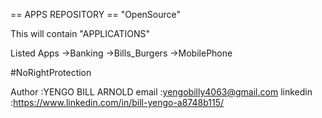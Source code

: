 == APPS REPOSITORY ==
"OpenSource"

This will contain "APPLICATIONS"

Listed Apps
	->Banking
	->Bills_Burgers
	->MobilePhone

#NoRightProtection

Author :YENGO BILL ARNOLD
email :yengobilly4063@gmail.com
linkedin :https://www.linkedin.com/in/bill-yengo-a8748b115/